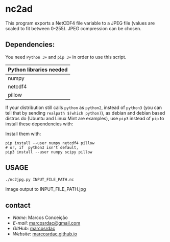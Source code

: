 # nc2ad

This program exports a NetCDF4 file variable to a JPEG file (values are scaled to fit between 0-255). JPEG compression can be chosen.


## Dependencies:

You need `Python 3+` and `pip 3+` in order to use this script.

| Python libraries needed |
| - |
| numpy |
| netcdf4 |
| pillow |

If your distribution still calls `python` as `python2`, instead of `python3` (you can tell that by sending `realpath $(which python)`), as debian and debian based distros do (Ubuntu and Linux Mint are examples), use `pip3` instead of `pip` to install these dependencies with:

Install them with:
```
pip install --user numpy netcdf4 pillow
# or, if  python3 isn't default,
pip3 install --user numpy scipy pillow
```


## USAGE

```sh
./nc2jpg.py INPUT_FILE_PATH.nc
```

Image output to INPUT_FILE_PATH.jpg


## contact

  - *Name*: Marcos Conceição
  - *E-mail*: [marcosrdac@gmail.com](mailto:marcosrdac@gmail.com)
  - *GitHub*: [marcosrdac](github.com/marcosrdac)
  - *Website*: [marcosrdac.github.io](http://marcosrdac.github.io)
